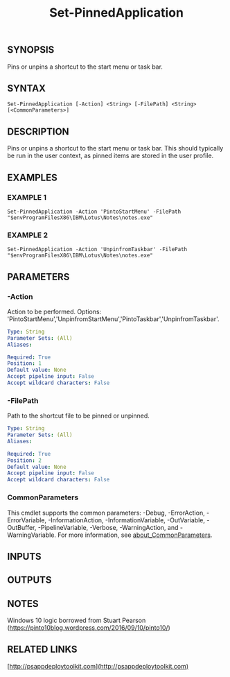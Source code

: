 ﻿---
title: Set-PinnedApplication
editLink: false
isShowComments: false
external help file: PSAppDeployToolkit-help.xml
Module Name: PSAppDeployToolkit
online version: http://psappdeploytoolkit.com
schema: 2.0.0
---

## SYNOPSIS
Pins or unpins a shortcut to the start menu or task bar.

## SYNTAX

```
Set-PinnedApplication [-Action] <String> [-FilePath] <String> [<CommonParameters>]
```

## DESCRIPTION
Pins or unpins a shortcut to the start menu or task bar.
This should typically be run in the user context, as pinned items are stored in the user profile.

## EXAMPLES

### EXAMPLE 1
```
Set-PinnedApplication -Action 'PintoStartMenu' -FilePath "$envProgramFilesX86\IBM\Lotus\Notes\notes.exe"
```

### EXAMPLE 2
```
Set-PinnedApplication -Action 'UnpinfromTaskbar' -FilePath "$envProgramFilesX86\IBM\Lotus\Notes\notes.exe"
```

## PARAMETERS

### -Action
Action to be performed.
Options: 'PintoStartMenu','UnpinfromStartMenu','PintoTaskbar','UnpinfromTaskbar'.

```yaml
Type: String
Parameter Sets: (All)
Aliases:

Required: True
Position: 1
Default value: None
Accept pipeline input: False
Accept wildcard characters: False
```

### -FilePath
Path to the shortcut file to be pinned or unpinned.

```yaml
Type: String
Parameter Sets: (All)
Aliases:

Required: True
Position: 2
Default value: None
Accept pipeline input: False
Accept wildcard characters: False
```

### CommonParameters
This cmdlet supports the common parameters: -Debug, -ErrorAction, -ErrorVariable, -InformationAction, -InformationVariable, -OutVariable, -OutBuffer, -PipelineVariable, -Verbose, -WarningAction, and -WarningVariable. For more information, see [about_CommonParameters](http://go.microsoft.com/fwlink/?LinkID=113216).

## INPUTS

## OUTPUTS

## NOTES
Windows 10 logic borrowed from Stuart Pearson (https://pinto10blog.wordpress.com/2016/09/10/pinto10/)

## RELATED LINKS

[http://psappdeploytoolkit.com](http://psappdeploytoolkit.com)


